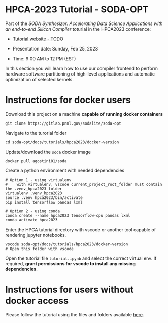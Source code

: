 # HPCA-2023 Tutorial - SODA-OPT

Part of the *SODA Synthesizer: Accelerating Data Science Applications with an end-to-end Silicon Compiler* toturial in the HPCA2023 conference: 

* [Tutorial website - TODO](https://hpca-conf.org/2023/workshop-tutorial/)


* Presentation date: Sunday, Feb 25, 2023
* Time: 9:00 AM to 12 PM (EST)

In this section you will learn how to use our compiler frontend to perform hardware software partitioning of high-level applications and automatic optimization of selected kernels.

# Instructions for docker users

Download this project on a machine **capable of running docker containers**

```
git clone https://gitlab.pnnl.gov/sodalite/soda-opt
```

Navigate to the turorial folder

```
cd soda-opt/docs/tutorials/hpca2023/docker-version
```

Update/download the `soda` docker image

```
docker pull agostini01/soda
```

Create a python environment with needed dependencies

```
# Option 1 - using virtualenv
#    with virtualenv, vscode current_project_root_folder must contain the .venv_hpca2023 folder
virtualenv .venv_hpca2023
source .venv_hpca2023/bin/activate
pip install tensorflow pandas lxml

# Option 2 - using conda
conda create --name hpca2023 tensorflow-cpu pandas lxml
conda activate hpca2023
```

Enter the HPCA tutorial directory with vscode or another tool capable of rendering jupyter notebooks.

```
vscode soda-opt/docs/tutorials/hpca2023/docker-version
# Open this folder with vscode
```

Open the tutorial file `tutorial.ipynb` and select the correct virtual env.
If required, **grant permissions for vscode to install any missing dependencies**.

# Instructions for users without docker access

Please follow the tutorial using the files and folders available [here](docs/tutorials/hpca2023/docker-version-executed).
